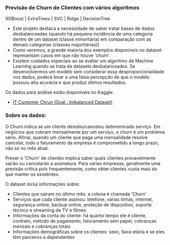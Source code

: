 ### Previsão de Churn de Clientes com vários algoritmos 
XGBoost | ExtraTrees | SVC | Ridge | DecisionTree

- Este projeto destaca a necessidade de saber tratar bases de dados desbalanceadas (quando há pequena incidência de uma categoria dentro de um dataset (classe minoritária) em comparação com as demais categorias (classes majoritárias))
- Como veremos, a grande maioria dos exemplos disponíveis no dataset representam casos em que não houve 'churn'.
- Existem cuidados especiais ao se avaliar um algoritmo de Machine Learning quando se trata de datasets desbalanceados. Se desenvolvermos um modelo sem considerar essa desproporcionalidade nos dados, poderá levar a uma falsa percepção de que o modelo possuiu alta acurácia e que produz ótimos resultados.

Os dados para análise estão disponíveis no Kaggle: 
- [IT Customer Chrun (Goal : Imbalanced Dataset)](https://www.kaggle.com/datasets/soheiltehranipour/it-customer-churn/data)

### Sobre os dados:

O Churn indica se um cliente desistiu/cancelou detereminado serviço. Em negócios que cobram mensalmente por um serviço, o churn é um problema sério. Afinal, quando um cliente que paga uma mensalidade resolve cancelar, todo o faturamento da empresa é comprometido a longo prazo, não só no mês atual.

Prever o 'Churn' de clientes implica saber quais clientes provavelmente sairão ou cancelarão a assinatura. Para várias empresas, geralmente uma previsão crítica pois frequentemente, como obter clientes custa mais do que manter os existentes.

O dataset inclui informações sobre:

- Clientes que saíram no último mês: a coluna é chamada 'Churn'
- Serviços que cada cliente assinou: telefone, várias linhas, internet, segurança online, backup online, proteção de dispositivo, suporte técnico e streaming de TV e filmes
- Informações da conta do cliente: há quanto tempo ele é cliente, contrato, método de pagamento, faturamento sem papel, cobranças mensais e cobranças totais
- Informações demográficas sobre os clientes: sexo, faixa etária e se eles têm parceiros e dependentes
